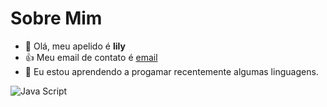 # Sobre Mim
- 👋 Olá, meu apelido é **lily**
- :+1: Meu email de contato é [email](licemary2007@gmail.com.br)
- 🌱 Eu estou aprendendo a progamar recentemente algumas linguagens.
   
 ![Java Script](https://img.shields.io/badge/JavaScript-323330?style=for-the-badge&logo=javascript&logoColor=F7DF1E)


